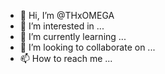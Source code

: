 - 👋 Hi, I’m @THxOMEGA
- 👀 I’m interested in ...
- 🌱 I’m currently learning ...
- 💞️ I’m looking to collaborate on ...
- 📫 How to reach me ...

<!---
THxOMEGA/THxOMEGA is a ✨ special ✨ repository because its `README.md` (this file) appears on your GitHub profile.
You can click the Preview link to take a look at your changes.
--->
